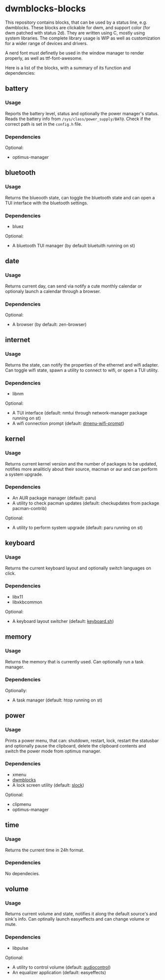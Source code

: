 # dwmblocks-blocks

This repository contains blocks, that can be used by a status line, e.g. dwmblocks. These blocks
are clickable for dwm, and support color (for dwm patched with status 2d). They are written using C,
mostly using system libraries. The complete library usage is WIP as well as customization for a wider
range of devices and drivers.

A nerd font must definetly be used in the window manager to render properly, as well as ttf-font-awesome.

Here is a list of the blocks, with a summary of its function and dependencies:

## battery

### Usage

Reports the battery level, status and optionally the power manager's status. Reads the battery info
from `/sys/class/power_supply/BAT@`. Check if the correct path is set in the `config.h` file.

### Dependencies

Optional:
 - optimus-manager

## bluetooth

### Usage

Returns the blueooth state, can toggle the bluetooth state and can open a TUI interface with the
bluetooth settings.

### Dependencies

- bluez

Optional:
- A bluetooth TUI manager (by default bluetuith running on st)

## date

### Usage

Returns current day, can send via notify a cute monthly calendar or optionaly launch a calendar through
a browser.

### Dependencies

Optional:
- A browser (by default: zen-browser)

## internet

### Usage

Returns the state, can notify the properties of the ethernet and wifi adapter. Can toggle wifi state,
spawn a utility to connect to wifi, or open a TUI utility.

### Dependencies

- libnm

Optional:
- A TUI interface (default: nmtui through network-manager package running on st)
- A wifi connection prompt (default: [dmenu-wifi-prompt](https://github.com/dimgerasimou/binaries))

## kernel

### Usage

Returns current kernel version and the number of packages to be updated, notifies more analiticly about their source, macman or aur and can perform a system upgrade.

### Dependencies

- An AUR package manager (default: paru)
- A utility to check pacman updates (default: checkupdates from package pacman-contrib)

Optional:
- A utility to perform system upgrade (default: paru running on st)

## keyboard

### Usage

Returns the current keyboard layout and optionally switch languages on click.

### Dependencies

- libx11
- libxkbcommon

Optional:
- A keyboard layout switcher (default: [keyboard.sh](https://github.com/dimgerasimou/binaries))

## memory

### Usage

Returns the memory that is currently used. Can optionally run a task manager.

### Dependencies

Optionally:
- A task manager (default: htop running on st)

## power

### Usage

Prints a power menu, that can: shutdown, restart, lock, restart the statusbar and optionally
pause the clipboard, delete the clipboard contents and switch the power mode from optimus manager.

### Dependencies

- xmenu
- [dwmblocks](https://github.com/dwmasyncblocks)
- A lock screen utility (default: [slock](https://github.com/slock))

Optional:
- clipmenu
- optimus-manager

## time

### Usage

Returns the current time in 24h format.

### Dependencies

No dependecies.

## volume

### Usage

Returns current volume and state, notifies it along the default source's and sink's info. Can optinally launch easyeffects and can change volume or mute.

### Dependencies

- libpulse

Optional:
- A utility to control volume (default: [audiocontrol](https://github.com/dimgerasimou/binaries))
- An equalizer application (default: easyeffects)
